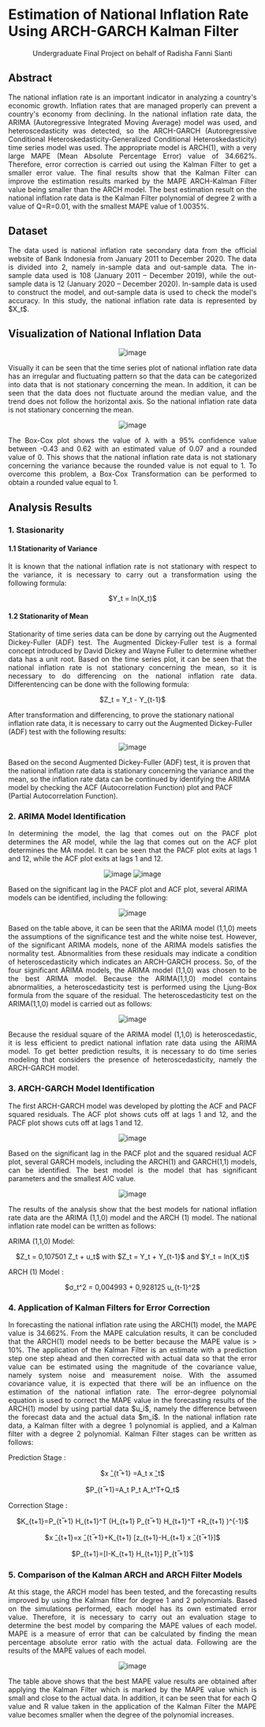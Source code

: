 <p align="center">
<h1>Estimation of National Inflation Rate Using ARCH-GARCH Kalman Filter</h1>
</p>
<p align="center">
Undergraduate Final Project on behalf of Radisha Fanni Sianti
</p>

## Abstract
<p align="justify">
The national inflation rate is an important indicator in analyzing a country's economic growth. Inflation rates that are managed properly can prevent a country's economy from declining. In the national inflation rate data, the ARIMA (Autoregressive Integrated Moving Average) model was used, and heteroscedasticity was detected, so the ARCH-GARCH (Autoregressive Conditional Heteroskedasticity-Generalized Conditional Heteroskedasticity) time series model was used. The appropriate model is ARCH(1), with a very large MAPE (Mean Absolute Percentage Error) value of 34.662%. Therefore, error correction is carried out using the Kalman Filter to get a smaller error value. The final results show that the Kalman Filter can improve the estimation results marked by the MAPE ARCH-Kalman Filter value being smaller than the ARCH model. The best estimation result on the national inflation rate data is the Kalman Filter polynomial of degree 2 with a value of Q=R=0.01, with the smallest MAPE value of 1.0035%.
</p>

## Dataset
<p align="justify">
The data used is national inflation rate secondary data from the official website of Bank Indonesia from January 2011 to December 2020. The data is divided into 2, namely in-sample data and out-sample data. The in-sample data used is 108 (January 2011 – December 2019), while the out-sample data is 12 (January 2020 – December 2020). In-sample data is used to construct the model, and out-sample data is used to check the model's accuracy. In this study, the national inflation rate data is represented by $X_t$.
</p>

## Visualization of National Inflation Data
<div align="center">
  
  ![image](https://github.com/dishaadis/Estimation-of-National-Inflation-Rate-Using-ARCH-GARCH-Kalman-Filter/assets/82490582/f0189a17-8354-4558-8928-a83586245284)

</div>
<p align="justify">
Visually it can be seen that the time series plot of national inflation rate data has an irregular and fluctuating pattern so that the data can be categorized into data that is not stationary concerning the mean. In addition, it can be seen that the data does not fluctuate around the median value, and the trend does not follow the horizontal axis. So the national inflation rate data is not stationary concerning the mean.
</p>
<div align="center">
  
  ![image](https://github.com/dishaadis/Estimation-of-National-Inflation-Rate-Using-ARCH-GARCH-Kalman-Filter/assets/82490582/f258cf31-3954-4bd2-9728-ea5aebd3073a)

</div>
<p align="justify">
The Box-Cox plot shows the value of λ with a 95% confidence value between -0.43 and 0.62 with an estimated value of 0.07 and a rounded value of 0. This shows that the national inflation rate data is not stationary concerning the variance because the rounded value is not equal to 1. To overcome this problem, a Box-Cox Transformation can be performed to obtain a rounded value equal to 1.
</p>

## Analysis Results
### 1. Stasionarity
#### 1.1 Stationarity of Variance
<p align="justify">
It is known that the national inflation rate is not stationary with respect to the variance, it is necessary to carry out a transformation using the following formula:
<p align="center">
  $Y_t = ln(X_t)$ 
</p>
</p>

#### 1.2 Stationarity of Mean
<p align="justify">
Stationarity of time series data can be done by carrying out the Augmented Dickey-Fuller (ADF) test. The Augmented Dickey-Fuller test is a formal concept introduced by David Dickey and Wayne Fuller to determine whether data has a unit root. Based on the time series plot, it can be seen that the national inflation rate is not stationary concerning the mean, so it is necessary to do differencing on the national inflation rate data. Differentencing can be done with the following formula:
<p align="center">
  $Z_t = Y_t - Y_{t-1}$ 
</p>
After transformation and differencing, to prove the stationary national inflation rate data, it is necessary to carry out the Augmented Dickey-Fuller (ADF) test with the following results:

<div align="center">
  
![image](https://github.com/dishaadis/Estimation-of-National-Inflation-Rate-Using-ARCH-GARCH-Kalman-Filter/assets/82490582/19e554a6-d57c-435d-ad67-8af4a853e622)

</div>

Based on the second Augmented Dickey-Fuller (ADF) test, it is proven that the national inflation rate data is stationary concerning the variance and the mean, so the inflation rate data can be continued by identifying the ARIMA model by checking the ACF (Autocorrelation Function) plot and PACF (Partial Autocorrelation Function).
</p>

### 2. ARIMA Model Identification
<p align="justify">
In determining the model, the lag that comes out on the PACF plot determines the AR model, while the lag that comes out on the ACF plot determines the MA model. It can be seen that the PACF plot exits at lags 1 and 12, while the ACF plot exits at lags 1 and 12.
<div align="center">
  
![image](https://github.com/dishaadis/Estimation-of-National-Inflation-Rate-Using-ARCH-GARCH-Kalman-Filter/assets/82490582/6213e3c8-186f-41ee-9fac-071d8bcef305) ![image](https://github.com/dishaadis/Estimation-of-National-Inflation-Rate-Using-ARCH-GARCH-Kalman-Filter/assets/82490582/4fb71d76-f36a-436a-9d2a-09ee624279e1)

</div>  
Based on the significant lag in the PACF plot and ACF plot, several ARIMA models can be identified, including the following:
<div align="center">
  
![image](https://github.com/dishaadis/Estimation-of-National-Inflation-Rate-Using-ARCH-GARCH-Kalman-Filter/assets/82490582/52febe3c-387d-484d-939b-d779a2e5ab34)

</div>
<p align="justify">
Based on the table above, it can be seen that the ARIMA model (1,1,0) meets the assumptions of the significance test and the white noise test. However, of the significant ARIMA models, none of the ARIMA models satisfies the normality test. Abnormalities from these residuals may indicate a condition of heteroscedasticity which indicates an ARCH-GARCH process. So, of the four significant ARIMA models, the ARIMA model (1,1,0) was chosen to be the best ARIMA model. Because the ARIMA(1,1,0) model contains abnormalities, a heteroscedasticity test is performed using the Ljung-Box formula from the square of the residual. The heteroscedasticity test on the ARIMA(1,1,0) model is carried out as follows:
</p>
<div align="center">
  
![image](https://github.com/dishaadis/Estimation-of-National-Inflation-Rate-Using-ARCH-GARCH-Kalman-Filter/assets/82490582/a1076db2-be1d-43d7-ac67-0421d2f35850)

</div>
<p align="justify">
Because the residual square of the ARIMA model (1,1,0) is heteroscedastic, it is less efficient to predict national inflation rate data using the ARIMA model. To get better prediction results, it is necessary to do time series modeling that considers the presence of heteroscedasticity, namely the ARCH-GARCH model.
</p>

### 3. ARCH-GARCH Model Identification
<p align="justify">
The first ARCH-GARCH model was developed by plotting the ACF and PACF squared residuals. The ACF plot shows cuts off at lags 1 and 12, and the PACF plot shows cuts off at lags 1 and 12.
</p>
<div align="center">
  
![image](https://github.com/dishaadis/Estimation-of-National-Inflation-Rate-Using-ARCH-GARCH-Kalman-Filter/assets/82490582/ef26deb9-1f5c-4898-9c8a-3ad5ece909df)

</div>
<p align="justify">
Based on the significant lag in the PACF plot and the squared residual ACF plot, several GARCH models, including the ARCH(1) and GARCH(1,1) models, can be identified. The best model is the model that has significant parameters and the smallest AIC value.
</p>
<div align="center">
  
![image](https://github.com/dishaadis/Estimation-of-National-Inflation-Rate-Using-ARCH-GARCH-Kalman-Filter/assets/82490582/084675c0-82a4-41f8-b64a-b54828a7e603)

</div>
<p align="justify">
The results of the analysis show that the best models for national inflation rate data are the ARIMA (1,1,0) model and the ARCH (1) model. The national inflation rate model can be written as follows:

ARIMA (1,1,0) Model:
<p align="center">
  $Z_t = 0,107501 Z_t + u_t$  with $Z_t = Y_t + Y_{t-1}$ and $Y_t = ln(X_t)$
</p>
ARCH (1) Model :
<p align="center">
  $σ_t^2 = 0,004993 + 0,928125 u_{t-1}^2$ 
</p>
</p>

### 4. Application of Kalman Filters for Error Correction
<p align="justify">
In forecasting the national inflation rate using the ARCH(1) model, the MAPE value is 34.662%. From the MAPE calculation results, it can be concluded that the ARCH(1) model needs to be better because the MAPE value is > 10%. The application of the Kalman Filter is an estimate with a prediction step one step ahead and then corrected with actual data so that the error value can be estimated using the magnitude of the covariance value, namely system noise and measurement noise. With the assumed covariance value, it is expected that there will be an influence on the estimation of the national inflation rate. The error-degree polynomial equation is used to correct the MAPE value in the forecasting results of the ARCH(1) model by using partial data $u_i$, namely the difference between the forecast data and the actual data $m_i$. In the national inflation rate data, a Kalman filter with a degree 1 polynomial is applied, and a Kalman filter with a degree 2 polynomial. Kalman Filter stages can be written as follows:
</p>

Prediction Stage :
<p align="center">
$x ̂_{t ̅+1}   =A_t x ̂_t$
</p>

<p align="center">
$P_{t ̅+1}=A_t P_t A_t^T+Q_t$
</p>

Correction Stage :
<p align="center">
$K_{t+1}=P_{t ̅+1} H_{t+1}^T (H_{t+1}  P_{t ̅+1}  H_{t+1}^T +R_{t+1} )^{-1}$
</p>

<p align="center">
$x ̂_{t+1}=x ̂_{t ̅+1}+K_{t+1} [z_{t+1}-H_{t+1} x ̂_{t ̅+1}]$
</p>

<p align="center">
$P_{t+1}=[I-K_{t+1} H_{t+1}] P_{t ̅+1}$  
</p>
</p>

### 5. Comparison of the Kalman ARCH and ARCH Filter Models
<p align="justify">
At this stage, the ARCH model has been tested, and the forecasting results improved by using the Kalman filter for degree 1 and 2 polynomials. Based on the simulations performed, each model has its own estimated error value. Therefore, it is necessary to carry out an evaluation stage to determine the best model by comparing the MAPE values ​​of each model. MAPE is a measure of error that can be calculated by finding the mean percentage absolute error ratio with the actual data. Following are the results of the MAPE values ​​of each model.
</p>
<div align="center">
  
![image](https://github.com/dishaadis/Estimation-of-National-Inflation-Rate-Using-ARCH-GARCH-Kalman-Filter/assets/82490582/fca4baad-17bc-496e-9f3e-7d9eba67e5ee)

</div>
<p align="justify">
The table above shows that the best MAPE value results are obtained after applying the Kalman Filter which is marked by the MAPE value which is small and close to the actual data. In addition, it can be seen that for each Q value and R value taken in the application of the Kalman Filter the MAPE value becomes smaller when the degree of the polynomial increases.
</p>
